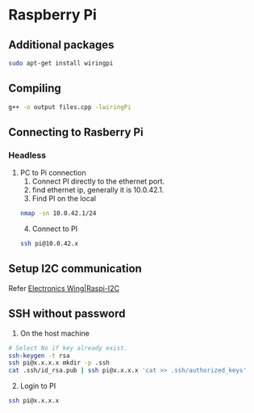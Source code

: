 # Raspberry Pi

## Additional packages
```bash
sudo apt-get install wiringpi
```

## Compiling
```bash
g++ -o output files.cpp -lwiringPi
```

## Connecting to Rasberry Pi

### Headless

1. PC to Pi connection
    1. Connect PI directly to the ethernet port.
    2. find ethernet ip, generally it is 10.0.42.1.
    3. Find PI on the local
    ```bash
    nmap -sn 10.0.42.1/24
    ```
    4. Connect to PI
    ```bash
    ssh pi@10.0.42.x
    ```

## Setup I2C communication
Refer [Electronics Wing|Raspi-I2C](https://www.electronicwings.com/raspberry-pi/raspberry-pi-i2c)

## SSH without password
1. On the host machine
```bash
# Select No if key already exist.
ssh-keygen -t rsa
ssh pi@x.x.x.x mkdir -p .ssh
cat .ssh/id_rsa.pub | ssh pi@x.x.x.x 'cat >> .ssh/authorized_keys'
```
2. Login to PI
```bash
ssh pi@x.x.x.x
```